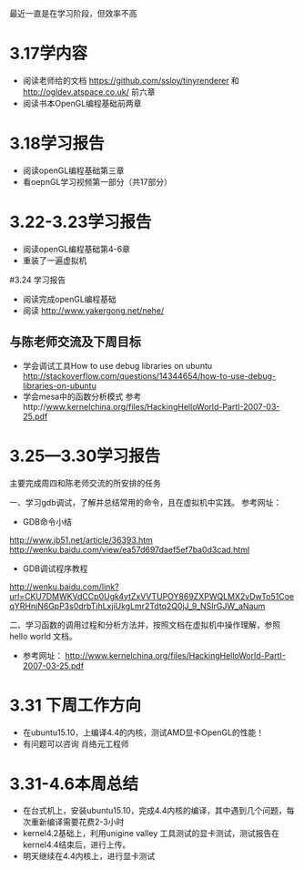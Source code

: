 ﻿

最近一直是在学习阶段，但效率不高
# 3.17学内容
  - 阅读老师给的文档 https://github.com/ssloy/tinyrenderer 
  和  http://ogldev.atspace.co.uk/ 前六章
  - 阅读书本OpenGL编程基础前两章

   
# 3.18学习报告
    
  - 阅读openGL编程基础第三章
  - 看oepnGL学习视频第一部分（共17部分）


# 3.22-3.23学习报告

   - 阅读openGL编程基础第4-6章
   - 重装了一遍虚拟机

#3.24 学习报告

   - 阅读完成openGL编程基础
   - 阅读 http://www.yakergong.net/nehe/

## 与陈老师交流及下周目标
   - 学会调试工具How to use debug libraries on ubuntu http://stackoverflow.com/questions/14344654/how-to-use-debug-libraries-on-ubuntu
   - 学会mesa中的函数分析模式 参考http://www.kernelchina.org/files/HackingHelloWorld-PartI-2007-03-25.pdf


# 3.25—3.30学习报告
  主要完成周四和陈老师交流的所安排的任务
  
一、学习gdb调试，了解并总结常用的命令，且在虚拟机中实践。
 参考网址： 
 
 - GDB命令小结

  http://www.jb51.net/article/36393.htm
  http://wenku.baidu.com/view/ea57d697daef5ef7ba0d3cad.html
 
 - GDB调试程序教程 
 
 http://wenku.baidu.com/link?url=CKU7DMWKVdCCp0Ugk4ytZxVVTUPOY869ZXPWQLMX2vDwTo51CoeqYRHnjN6GpP3s0drbTjhLxjiUkgLmr2Tdtq2Q0jJ_9_NSIrGJW_aNaum
  


二、学习函数的调用过程和分析方法并，按照文档在虚拟机中操作理解，参照 hello world 文档。 

 - 参考网址：  http://www.kernelchina.org/files/HackingHelloWorld-PartI-2007-03-25.pdf 

# 3.31 下周工作方向

 - 在ubuntu15.10，上编译4.4的内核，测试AMD显卡OpenGL的性能！
 - 有问题可以咨询 肖络元工程师 

# 3.31-4.6本周总结

   
   - 在台式机上，安装ubuntu15.10，完成4.4内核的编译，其中遇到几个问题，每次重新编译需要花费2-3小时
   - kernel4.2基础上，利用unigine valley 工具测试的显卡测试，测试报告在kernel4.4结束后，进行上传。
   - 明天继续在4.4内核上，进行显卡测试 



